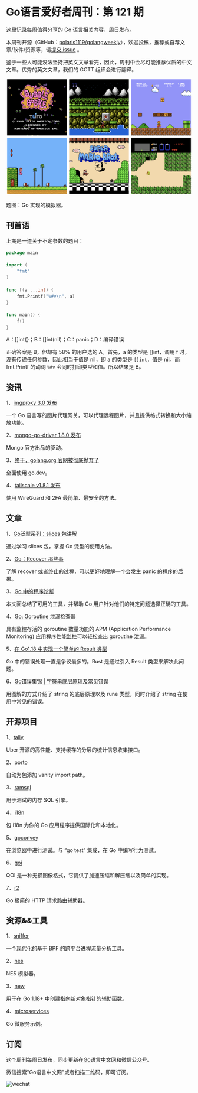 # Go语言爱好者周刊：第 121 期

这里记录每周值得分享的 Go 语言相关内容，周日发布。

本周刊开源（GitHub：[polaris1119/golangweekly](https://github.com/polaris1119/golangweekly)），欢迎投稿，推荐或自荐文章/软件/资源等，请[提交 issue](https://github.com/polaris1119/golangweekly/issues) 。

鉴于一些人可能没法坚持把英文文章看完，因此，周刊中会尽可能推荐优质的中文文章。优秀的英文文章，我们的 GCTT 组织会进行翻译。

![](imgs/issue121/cover.png)

题图：Go 实现的模拟器。

## 刊首语

上期是一道关于不定参数的题目：

```go
package main

import (
	"fmt"
)

func f(a ...int) {
	fmt.Printf("%#v\n", a)
}

func main() {
	f()
}
```

A：[]int{}；B：[]int(nil)；C：panic；D：编译错误

正确答案是 B，但却有 58% 的用户选的 A。首先，a 的类型是 []int，调用 f 时，没有传递任何参数，因此相当于值是 nil，即 a 的类型是 `[]int`，值是 nil。而 fmt.Printf 的动词 `%#v` 会同时打印类型和值。所以结果是 B。

## 资讯

1、[imgproxy 3.0 发布](https://github.com/imgproxy/imgproxy)

一个 Go 语言写的图片代理网关，可以代理远程图片，并且提供格式转换和大小缩放功能。

2、[mongo-go-driver 1.8.0 发布](https://github.com/mongodb/mongo-go-driver)

Mongo 官方出品的驱动。

3、[终于，golang.org 官网被彻底抛弃了](https://mp.weixin.qq.com/s/erlYR1TFo0XbfLpRyfcWEQ)

全面使用 go.dev。

4、[tailscale v1.8.1 发布](https://github.com/tailscale/tailscale)

使用 WireGuard 和 2FA 最简单、最安全的方法。

## 文章

1、[Go泛型系列：slices 包讲解](https://mp.weixin.qq.com/s/z30xJqiweIROlSp1YgcIsQ)

通过学习 slices 包，掌握 Go 泛型的使用方法。

2、[Go：Recover 那些事](https://mp.weixin.qq.com/s/y6bLqjevvqlP3AEjTaztYw)

了解 recover 或者终止的过程，可以更好地理解一个会发生 panic 的程序的后果。

3、[Go 中的程序诊断](https://mp.weixin.qq.com/s/-Lgz_6AzQhUE90VFsX0jjQ)

本文面总结了可用的工具，并帮助 Go 用户针对他们的特定问题选择正确的工具。

4、[Go: Goroutine 泄漏检查器](https://mp.weixin.qq.com/s/eSa6B1Z1cnpUJ1Vn3bxhUA)

具有监控存活的 goroutine 数量功能的 APM (Application Performance Monitoring) 应用程序性能监控可以轻松查出 goroutine 泄漏。

5、[在 Go1.18 中实现一个简单的 Result 类型](https://mp.weixin.qq.com/s/MAKcuI6M8xcbP3bSkkimoQ)

Go 中的错误处理一直是争议最多的。Rust 是通过引入 Result 类型来解决此问题。

6、[Go错误集锦 | 字符串底层原理及常见错误](https://mp.weixin.qq.com/s/y2gSmjeUp6UdOs84iONOfw)

用图解的方式介绍了 string 的底层原理以及 rune 类型，同时介绍了 string 在使用中常见的错误。

## 开源项目

1、[tally](https://github.com/uber-go/tally)

Uber 开源的高性能、支持缓存的分层的统计信息收集接口。

2、[porto](https://github.com/jcchavezs/porto)

自动为包添加 vanity import path。

3、[ramsql](https://github.com/proullon/ramsql)

用于测试的内存 SQL 引擎。

4、[i18n](https://github.com/go-i18n/i18n)

包 i18n 为你的 Go 应用程序提供国际化和本地化。

5、[goconvey](https://github.com/smartystreets/goconvey)

在浏览器中进行测试。与 “go test” 集成，在 Go 中编写行为测试。

6、[goi](https://github.com/neguse/goi)

QOI 是一种无损图像格式，它提供了加速压缩和解压缩以及简单的实现。

7、[r2](https://github.com/aofei/r2)

Go 极简的 HTTP 请求路由辅助器。

## 资源&&工具

1、[sniffer](https://github.com/chenjiandongx/sniffer)

一个现代化的基于 BPF 的跨平台进程流量分析工具。

2、[nes](https://github.com/fogleman/nes)

NES 模拟器。

3、[new](https://github.com/carlmjohnson/new)

用于在 Go 1.18+ 中创建指向新对象指针的辅助函数。

4、[microservices](https://github.com/ebosas/microservices)

Go 微服务示例。

## 订阅

这个周刊每周日发布，同步更新在[Go语言中文网](https://studygolang.com/go/weekly)和[微信公众号](https://weixin.sogou.com/weixin?query=Go%E8%AF%AD%E8%A8%80%E4%B8%AD%E6%96%87%E7%BD%91)。

微信搜索"Go语言中文网"或者扫描二维码，即可订阅。

![wechat](imgs/wechat.png)
